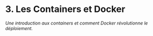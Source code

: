# 3. Les Containers et Docker
_Une introduction aux containers et comment Docker révolutionne le déploiement._